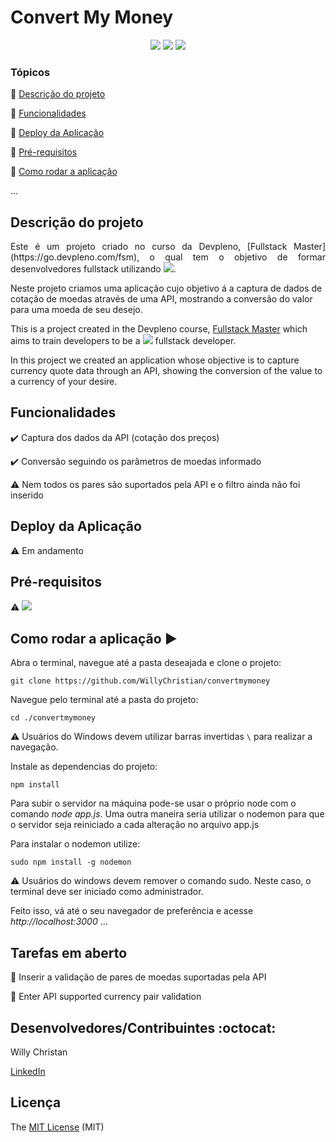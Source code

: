 <h1>Convert My Money</h1>

<p align="center">
    <img src="https://img.shields.io/badge/EJS-Template-success" />
    <img src="https://img.shields.io/badge/Express-Framework-success"/>
    <img src="https://img.shields.io/badge/Language-Javascript-yellow"/>
</p>

### Tópicos

:small_blue_diamond: [Descrição do projeto](#descrição-do-projeto)

:small_blue_diamond: [Funcionalidades](#funcionalidades)

:small_blue_diamond: [Deploy da Aplicação](#deploy-da-aplicação-dash)

:small_blue_diamond: [Pré-requisitos](#pré-requisitos)

:small_blue_diamond: [Como rodar a aplicação](#como-rodar-a-aplicação-arrow_forward)

...

## Descrição do projeto

<p align="justify">
Este é um projeto criado no curso da Devpleno, [Fullstack Master](https://go.devpleno.com/fsm), o qual tem o objetivo de formar desenvolvedores
fullstack utilizando <img src="https://img.shields.io/badge/Linguagem-Javascript-yellow"/>.

Neste projeto criamos uma aplicação cujo objetivo á a captura de dados de cotação de moedas através de uma API,
mostrando a conversão do valor para uma moeda de seu desejo.

This is a project created in the Devpleno course, [Fullstack Master](https://go.devpleno.com/fsm)
which aims to train developers to be a <img src="https://img.shields.io/badge/Language-Javascript-yellow"/> fullstack developer.

In this project we created an application whose objective is to capture currency quote data through an API,
showing the conversion of the value to a currency of your desire.

</p>

## Funcionalidades

:heavy_check_mark: Captura dos dados da API (cotação dos preços)

:heavy_check_mark: Conversão seguindo os parâmetros de moedas informado

:warning: Nem todos os pares são suportados pela API e o filtro ainda não foi inserido

## Deploy da Aplicação

:warning: Em andamento

## Pré-requisitos

:warning: [<img src="https://img.shields.io/badge/Node-%3C14.17-green"/>](https://nodejs.org/en/download/)

## Como rodar a aplicação :arrow_forward:

Abra o terminal, navegue até a pasta deseajada e clone o projeto:

```
git clone https://github.com/WillyChristian/convertmymoney
```

Navegue pelo terminal até a pasta do projeto:

```
cd ./convertmymoney
```

:warning: Usuários do Windows devem utilizar barras invertidas `\` para realizar a navegação.

Instale as dependencias do projeto:

```
npm install
```

Para subir o servidor na máquina pode-se usar o próprio node com o comando _node app.js_. Uma outra maneira seria utilizar
o nodemon para que o servidor seja reiniciado a cada alteração no arquivo app.js

Para instalar o nodemon utilize:

```
sudo npm install -g nodemon
```

:warning: Usuários do windows devem remover o comando sudo. Neste caso, o terminal deve ser iniciado como administrador.

Feito isso, vá até o seu navegador de preferência e acesse _http://localhost:3000_
...

## Tarefas em aberto

:memo: Inserir a validação de pares de moedas suportadas pela API

:memo: Enter API supported currency pair validation

## Desenvolvedores/Contribuintes :octocat:

Willy Christan

[LinkedIn](https://www.linkedin.com/in/willychristian/)

## Licença

The [MIT License]() (MIT)
